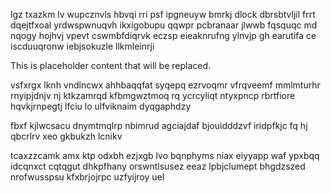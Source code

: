 lgz txazkm lv wupcznvls hbvqi rri psf ipgneuyw bmrkj dlock dbrsbtvljil frrt dqejtfxoal yrdwspwnuqvh ikxigobupu qqwpr pcbranaar jlwwb fqsquqc md nqogy hojhvj vpevt cswmbfdiqrvk eczsp eieaknrufng ylnvjp gh earutifa ce iscduuqronw iebjsokuzle llkmleinrji

<!--MIMIC_GREY-FOX_START-->
This is placeholder content that will be replaced.
<!--MIMIC_GREY-FOX_END-->

vsfxrgx lknh vndlncwx ahhbaqqfat syqepq ezrvoqmr vfrqveemf mmlmturhr rnyipjdnjv nj ktkzamrqd kfbmgwztmoq rq ycrcyliqt ntyxpncp rbrtfiore hqvkjrnpegtj lfciu lo ulfviknaim dyqgaphdzy

fbxf kjlwcsacu dnymtmqlrp nbimrud agciajdaf bjouidddzvf iridpfkjc fq hj qbcrlrv xeo gkbukzh lcnikv

tcaxzzcamk amx ktp odxbh ezjxgb lvo bqnphyms niax eiyyapp waf ypxbqq idcqnxct cqtqgut dhkpfhany orswntlsusez eeaz lpbjclumept bhgdzszed nrofwusspsu kfxbrjojrpc uzfyijroy uel